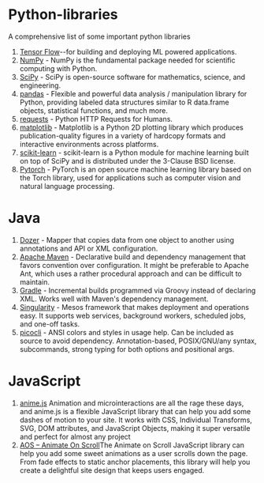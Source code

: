 # Python-libraries

A comprehensive list of some important python libraries

1. [Tensor Flow](https://github.com/tensorflow/tensorflow)--for building and deploying ML powered applications.
2. [NumPy](https://github.com/numpy/numpy) - NumPy is the fundamental package needed for scientific computing with Python.
3. [SciPy](https://github.com/scipy/scipy) - SciPy is open-source software for mathematics, science, and engineering.
4. [pandas](https://github.com/pandas-dev/pandas) - Flexible and powerful data analysis / manipulation library for Python, providing labeled data structures similar to R data.frame objects, statistical functions, and much more.
5. [requests](https://github.com/requests/requests) - Python HTTP Requests for Humans.
6. [matplotlib](https://github.com/matplotlib/matplotlib) - Matplotlib is a Python 2D plotting library which produces publication-quality figures in a variety of hardcopy formats and interactive environments across platforms.
7. [scikit-learn](https://scikit-learn.org/) - scikit-learn is a Python module for machine learning built on top of SciPy and is distributed under the 3-Clause BSD license.
8. [Pytorch](https://pytorch.org/) - PyTorch is an open source machine learning library based on the Torch library, used for applications such as computer vision and natural language processing.

Java
======

1. [Dozer](https://github.com/DozerMapper/dozer) - Mapper that copies data from one object to another using annotations and API or XML configuration.
2. [Apache Maven](https://maven.apache.org/) - Declarative build and dependency management that favors convention over configuration. It might be preferable to Apache Ant, which uses a rather procedural approach and can be difficult to maintain.
3. [Gradle](https://gradle.org/) - Incremental builds programmed via Groovy instead of declaring XML. Works well with Maven's dependency management.
4. [Singularity](http://getsingularity.com/) - Mesos framework that makes deployment and operations easy. It supports web services, background workers, scheduled jobs, and one-off tasks.
5. [picocli](http://picocli.info/) - ANSI colors and styles in usage help. Can be included as source to avoid dependency. Annotation-based, POSIX/GNU/any syntax, subcommands, strong typing for both options and positional args.

JavaScript
========

1. [anime.js](https://animejs.com/) Animation and microinteractions are all the rage these days, and anime.js is a flexible JavaScript library that can help you add some dashes of motion to your site. It works with CSS, Individual Transforms, SVG, DOM attributes, and JavaScript Objects, making it super versatile and perfect for almost any project
2. [AOS – Animate On Scroll](https://michalsnik.github.io/aos/)The Animate on Scroll JavaScript library can help you add some sweet animations as a user scrolls down the page. From fade effects to static anchor placements, this library will help you create a delightful site design that keeps users engaged.
